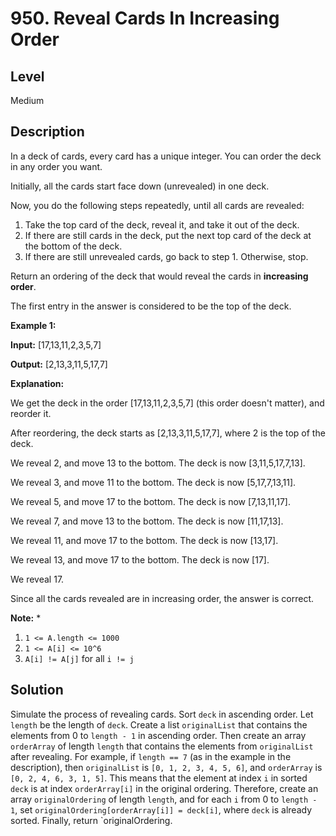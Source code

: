 # 950. Reveal Cards In Increasing Order
## Level
Medium

## Description
In a deck of cards, every card has a unique integer. You can order the deck in any order you want.

Initially, all the cards start face down (unrevealed) in one deck.

Now, you do the following steps repeatedly, until all cards are revealed:

1. Take the top card of the deck, reveal it, and take it out of the deck.
2. If there are still cards in the deck, put the next top card of the deck at the bottom of the deck.
3. If there are still unrevealed cards, go back to step 1. Otherwise, stop.

Return an ordering of the deck that would reveal the cards in **increasing order**.

The first entry in the answer is considered to be the top of the deck.

**Example 1:**

**Input:** [17,13,11,2,3,5,7]

**Output:** [2,13,3,11,5,17,7]

**Explanation:**

We get the deck in the order [17,13,11,2,3,5,7] (this order doesn't matter), and reorder it.

After reordering, the deck starts as [2,13,3,11,5,17,7], where 2 is the top of the deck.

We reveal 2, and move 13 to the bottom. The deck is now [3,11,5,17,7,13].

We reveal 3, and move 11 to the bottom. The deck is now [5,17,7,13,11].

We reveal 5, and move 17 to the bottom. The deck is now [7,13,11,17].

We reveal 7, and move 13 to the bottom. The deck is now [11,17,13].

We reveal 11, and move 17 to the bottom. The deck is now [13,17].

We reveal 13, and move 17 to the bottom. The deck is now [17].

We reveal 17.

Since all the cards revealed are in increasing order, the answer is correct.

**Note:**
*
1. `1 <= A.length <= 1000`
2. `1 <= A[i] <= 10^6`
3. `A[i] != A[j]` for all `i != j`

## Solution
Simulate the process of revealing cards. Sort `deck` in ascending order. Let `length` be the length of `deck`. Create a list `originalList` that contains the elements from 0 to `length - 1` in ascending order. Then create an array `orderArray` of length `length` that contains the elements from `originalList` after revealing. For example, if `length == 7` (as in the example in the description), then `originalList` is `[0, 1, 2, 3, 4, 5, 6]`, and `orderArray` is `[0, 2, 4, 6, 3, 1, 5]`. This means that the element at index `i` in sorted `deck` is at index `orderArray[i]` in the original ordering. Therefore, create an array `originalOrdering` of length `length`, and for each `i` from 0 to `length - 1`, set `originalOrdering[orderArray[i]] = deck[i]`, where `deck` is already sorted. Finally, return `originalOrdering.
